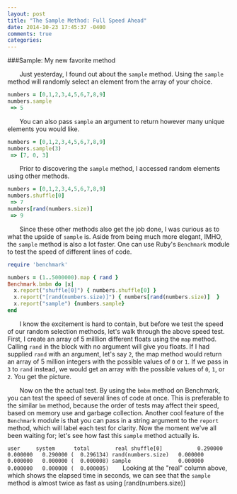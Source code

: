 ```yaml
---
layout: post
title: "The Sample Method: Full Speed Ahead"
date: 2014-10-23 17:45:37 -0400
comments: true
categories: 
---
```


###Sample: My new favorite method

&nbsp;&nbsp;&nbsp;&nbsp;&nbsp;&nbsp; Just yesterday, I found out about the `sample` method. Using the `sample` method will randomly select an element from the array of your choice. 

```ruby 
numbers = [0,1,2,3,4,5,6,7,8,9]  
numbers.sample
 => 5
```

&nbsp;&nbsp;&nbsp;&nbsp;&nbsp;&nbsp; You can also pass `sample` an argument to return however many unique elements you would like.

```ruby
numbers = [0,1,2,3,4,5,6,7,8,9]  
numbers.sample(3)
 => [7, 0, 3]
```

&nbsp;&nbsp;&nbsp;&nbsp;&nbsp;&nbsp; Prior to discovering the `sample` method, I accessed random elements using other methods.

```ruby
numbers = [0,1,2,3,4,5,6,7,8,9]
numbers.shuffle[0]
 => 7
numbers[rand(numbers.size)]  
 => 9
```

&nbsp;&nbsp;&nbsp;&nbsp;&nbsp;&nbsp; Since these other methods also get the job done, I was curious as to what the upside of `sample` is. Aside from being much more elegant, IMHO, the `sample` method is also a lot faster. One can use Ruby's `Benchmark` module to test the speed of different lines of code. 

```ruby 
require 'benchmark'

numbers = (1..5000000).map { rand }
Benchmark.bmbm do |x|
  x.report("shuffle[0]") { numbers.shuffle[0] }
  x.report("[rand(numbers.size)]") { numbers[rand(numbers.size)]  }
  x.report("sample") {numbers.sample}
end 
```

&nbsp;&nbsp;&nbsp;&nbsp;&nbsp;&nbsp; I know the excitement is hard to contain, but before we test the speed of our random selection methods, let's walk through the above speed test. First, I create an array of 5 milllion different floats using the `map` method. Calling `rand` in the block with no argument will give you floats. If I had supplied `rand` with an argument, let's say `2`, the map method would return an array of 5 million integers with the possible values of `0` or `1`. If we pass in `3` to `rand` instead, we would get an array with the possible values of `0`, `1`, or `2`. You get the picture.       

&nbsp;&nbsp;&nbsp;&nbsp;&nbsp;&nbsp; Now on the the actual test. By using the `bmbm` method on Benchmark, you can test the speed of several lines of code at once. This is preferable to the similar `bm` method, because the order of tests may affect their speed, based on memory use and garbage collection. Another cool feature of the `Benchmark` module is that you can pass in a string argument to the `report` method, which will label each test for clarity. Now the moment we've all been waiting for; let's see how fast this `sample` method actually is. 

`
                         user     system      total        real
shuffle[0]           0.290000   0.000000   0.290000 (  0.296134)
rand(numbers.size)   0.000000   0.000000   0.000000 (  0.000008)
sample               0.000000   0.000000   0.000000 (  0.000005)
`
&nbsp;&nbsp;&nbsp;&nbsp;&nbsp;&nbsp; Looking at the "real" column above, which shows the elapsed time in seconds, we can see that the `sample` method is almost twice as fast as using [rand(numbers.size)]




